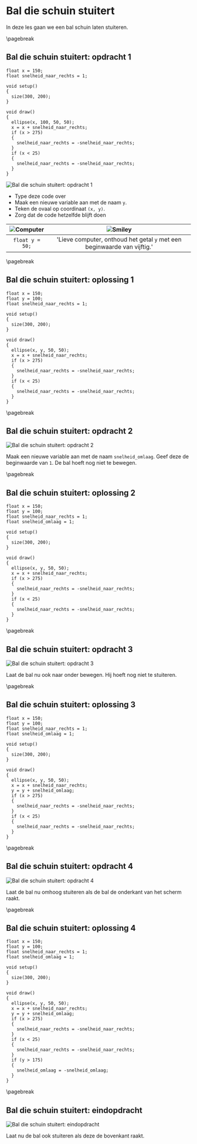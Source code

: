 # Bal die schuin stuitert

In deze les gaan we een bal schuin laten stuiteren.

\pagebreak

## Bal die schuin stuitert: opdracht 1

```processing
float x = 150;
float snelheid_naar_rechts = 1;

void setup()
{
  size(300, 200);
}

void draw()
{
  ellipse(x, 100, 50, 50);
  x = x + snelheid_naar_rechts;
  if (x > 275)
  {
    snelheid_naar_rechts = -snelheid_naar_rechts;
  }
  if (x < 25)
  {
    snelheid_naar_rechts = -snelheid_naar_rechts;
  }
}
```

![Bal die schuin stuitert: opdracht 1](BalDieSchuinStuitert1.png)

 * Type deze code over 
 * Maak een nieuwe variable aan met de naam `y`.
 * Teken de ovaal op coordinaat `(x, y)`.
 * Zorg dat de code hetzelfde blijft doen

![Computer](EmojiComputer.png) | ![Smiley](EmojiSmiley.png)
:-------------:|:----------------------------------------: 
`float y = 50;`|'Lieve computer, onthoud het getal `y` met een beginwaarde van vijftig.'

\pagebreak

## Bal die schuin stuitert: oplossing 1

```processing
float x = 150;
float y = 100;
float snelheid_naar_rechts = 1;

void setup()
{
  size(300, 200);
}

void draw()
{
  ellipse(x, y, 50, 50);
  x = x + snelheid_naar_rechts;
  if (x > 275)
  {
    snelheid_naar_rechts = -snelheid_naar_rechts;
  }
  if (x < 25)
  {
    snelheid_naar_rechts = -snelheid_naar_rechts;
  }
}
```

\pagebreak

## Bal die schuin stuitert: opdracht 2

![Bal die schuin stuitert: opdracht 2](BalDieSchuinStuitert2.png)

Maak een nieuwe variable aan met de naam `snelheid_omlaag`. 
Geef deze de beginwaarde van `1`. De bal hoeft nog niet te bewegen.

\pagebreak

## Bal die schuin stuitert: oplossing 2

```processing
float x = 150;
float y = 100;
float snelheid_naar_rechts = 1;
float snelheid_omlaag = 1;

void setup()
{
  size(300, 200);
}

void draw()
{
  ellipse(x, y, 50, 50);
  x = x + snelheid_naar_rechts;
  if (x > 275)
  {
    snelheid_naar_rechts = -snelheid_naar_rechts;
  }
  if (x < 25)
  {
    snelheid_naar_rechts = -snelheid_naar_rechts;
  }
}
```

\pagebreak

## Bal die schuin stuitert: opdracht 3

![Bal die schuin stuitert: opdracht 3](BalDieSchuinStuitert3.png)

Laat de bal nu ook naar onder bewegen. Hij hoeft nog niet te stuiteren.

\pagebreak

## Bal die schuin stuitert: oplossing 3

```processing
float x = 150;
float y = 100;
float snelheid_naar_rechts = 1;
float snelheid_omlaag = 1;

void setup()
{
  size(300, 200);
}

void draw()
{
  ellipse(x, y, 50, 50);
  x = x + snelheid_naar_rechts;
  y = y + snelheid_omlaag;
  if (x > 275)
  {
    snelheid_naar_rechts = -snelheid_naar_rechts;
  }
  if (x < 25)
  {
    snelheid_naar_rechts = -snelheid_naar_rechts;
  }
}
```

\pagebreak

## Bal die schuin stuitert: opdracht 4

![Bal die schuin stuitert: opdracht 4](BalDieSchuinStuitert4.png)

Laat de bal nu omhoog stuiteren als de bal de onderkant van het scherm raakt.

\pagebreak

## Bal die schuin stuitert: oplossing 4

```processing
float x = 150;
float y = 100;
float snelheid_naar_rechts = 1;
float snelheid_omlaag = 1;

void setup()
{
  size(300, 200);
}

void draw()
{
  ellipse(x, y, 50, 50);
  x = x + snelheid_naar_rechts;
  y = y + snelheid_omlaag;
  if (x > 275)
  {
    snelheid_naar_rechts = -snelheid_naar_rechts;
  }
  if (x < 25)
  {
    snelheid_naar_rechts = -snelheid_naar_rechts;
  }
  if (y > 175)
  {
    snelheid_omlaag = -snelheid_omlaag;
  }
}
```

\pagebreak

## Bal die schuin stuitert: eindopdracht

![Bal die schuin stuitert: eindopdracht](BalDieSchuinStuitertEindopdracht.png)

Laat nu de bal ook stuiteren als deze de bovenkant raakt.
